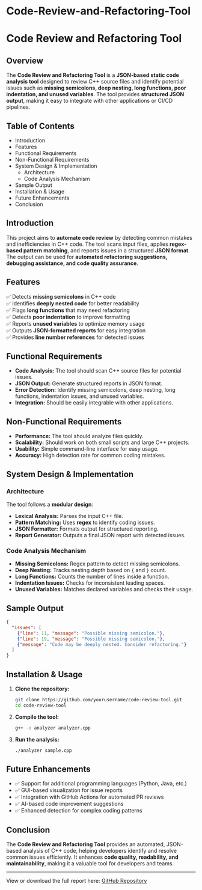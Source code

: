 # Code-Review-and-Refactoring-Tool
# Code Review and Refactoring Tool

## Overview
The **Code Review and Refactoring Tool** is a **JSON-based static code analysis tool** designed to review C++ source files and identify potential issues such as **missing semicolons, deep nesting, long functions, poor indentation, and unused variables**. The tool provides **structured JSON output**, making it easy to integrate with other applications or CI/CD pipelines.

## Table of Contents
- Introduction
- Features
- Functional Requirements
- Non-Functional Requirements
- System Design & Implementation
  - Architecture
  - Code Analysis Mechanism
- Sample Output
- Installation & Usage
- Future Enhancements
- Conclusion

## Introduction
This project aims to **automate code review** by detecting common mistakes and inefficiencies in C++ code. The tool scans input files, applies **regex-based pattern matching**, and reports issues in a structured **JSON format**. The output can be used for **automated refactoring suggestions, debugging assistance, and code quality assurance**.

## Features
✅ Detects **missing semicolons** in C++ code  
✅ Identifies **deeply nested code** for better readability  
✅ Flags **long functions** that may need refactoring  
✅ Detects **poor indentation** to improve formatting  
✅ Reports **unused variables** to optimize memory usage  
✅ Outputs **JSON-formatted reports** for easy integration  
✅ Provides **line number references** for detected issues  

## Functional Requirements
- **Code Analysis:** The tool should scan C++ source files for potential issues.
- **JSON Output:** Generate structured reports in JSON format.
- **Error Detection:** Identify missing semicolons, deep nesting, long functions, indentation issues, and unused variables.
- **Integration:** Should be easily integrable with other applications.

## Non-Functional Requirements
- **Performance:** The tool should analyze files quickly.
- **Scalability:** Should work on both small scripts and large C++ projects.
- **Usability:** Simple command-line interface for easy usage.
- **Accuracy:** High detection rate for common coding mistakes.

## System Design & Implementation

### Architecture
The tool follows a **modular design**:
- **Lexical Analysis:** Parses the input C++ file.
- **Pattern Matching:** Uses **regex** to identify coding issues.
- **JSON Formatter:** Formats output for structured reporting.
- **Report Generator:** Outputs a final JSON report with detected issues.

### Code Analysis Mechanism
- **Missing Semicolons:** Regex pattern to detect missing semicolons.
- **Deep Nesting:** Tracks nesting depth based on `{` and `}` count.
- **Long Functions:** Counts the number of lines inside a function.
- **Indentation Issues:** Checks for inconsistent leading spaces.
- **Unused Variables:** Matches declared variables and checks their usage.

## Sample Output
```json
{
  "issues": [
    {"line": 11, "message": "Possible missing semicolon."},
    {"line": 19, "message": "Possible missing semicolon."},
    {"message": "Code may be deeply nested. Consider refactoring."}
  ]
}
```

## Installation & Usage
1. **Clone the repository:**
   ```sh
   git clone https://github.com/yourusername/code-review-tool.git
   cd code-review-tool
   ```
2. **Compile the tool:**
   ```sh
   g++ -o analyzer analyzer.cpp
   ```
3. **Run the analysis:**
   ```sh
   ./analyzer sample.cpp
   ```

## Future Enhancements
- ✅ Support for additional programming languages (Python, Java, etc.)
- ✅ GUI-based visualization for issue reports
- ✅ Integration with GitHub Actions for automated PR reviews
- ✅ AI-based code improvement suggestions
- ✅ Enhanced detection for complex coding patterns

## Conclusion
The **Code Review and Refactoring Tool** provides an automated, JSON-based analysis of C++ code, helping developers identify and resolve common issues efficiently. It enhances **code quality, readability, and maintainability**, making it a valuable tool for developers and teams.

---
View or download the full report here: [GitHub Repository](https://github.com/yourusername/code-review-tool)

